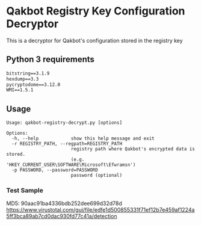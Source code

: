# Qakbot Registry Key Configuration Decryptor

This is a decryptor for Qakbot's configuration stored in the registry key

## Python 3 requirements

```arc4==0.0.4
bitstring==3.1.9
hexdump==3.3
pycryptodome==3.12.0
WMI==1.5.1
```

## Usage

```
Usage: qakbot-registry-decrypt.py [options]

Options:
  -h, --help            show this help message and exit
  -r REGISTRY_PATH, --regpath=REGISTRY_PATH
                        registry path where Qakbot's encrypted data is stored.
                        (e.g. 'HKEY_CURRENT_USER\SOFTWARE\Microsoft\Efwramsn')
  -p PASSWORD, --password=PASSWORD
                        password (optional)
```

### Test Sample
MD5: 90aac91ba4336bdb252dee699d32d78d
https://www.virustotal.com/gui/file/edfe1d500855331f71ef12b7e459af1224a5ff3bca89ab7cd0dac930fd77c41a/detection